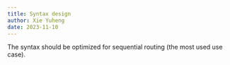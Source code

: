 ```yaml
---
title: Syntax design
author: Xie Yuheng
date: 2023-11-10
---
```


The syntax should be optimized for sequential routing (the most used use case).

